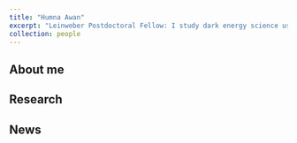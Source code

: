 ```yaml
---
title: "Humna Awan"
excerpt: "Leinweber Postdoctoral Fellow: I study dark energy science using large galaxy surveys, such as the Rubin Observatory's Legacy Survey of Space and Time and the Dark Energy Spectroscopic Instrument.<br/><img src='/images/profile.png' width='275'>"
collection: people
---
```


## About me

## Research

## News
